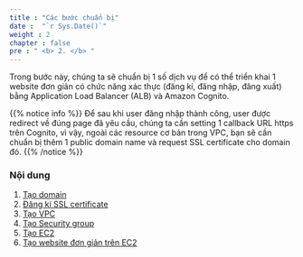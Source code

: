 ```yaml
---
title : "Các bước chuẩn bị"
date :  "`r Sys.Date()`" 
weight : 2 
chapter : false
pre : " <b> 2. </b> "
---
```


Trong bước này, chúng ta sẽ chuẩn bị 1 số dịch vụ để có thể triển khai 1 website đơn giản có chức năng xác thực (đăng kí, đăng nhập, đăng xuất) bằng Application Load Balancer (ALB) và Amazon Cognito.

{{% notice info %}}
Để sau khi user đăng nhập thành công, user được redirect về đúng page đã yêu cầu, chúng ta cần setting 1 callback URL https trên Cognito, vì vậy, ngoài các resource cơ bản trong VPC, bạn sẽ cần chuẩn bị thêm 1 public domain name và request SSL certificate cho domain đó.
{{% /notice %}}

### Nội dung
  1. [Tạo domain](2.1-domain/)
  2. [Đăng kí SSL certificate](2.2-ssl/)
  3. [Tạo VPC](2.3-vpc/)
  4. [Tạo Security group](2.4-sg/)
  5. [Tạo EC2](2.5-ec2/)
  6. [Tạo website đơn giản trên EC2](2.6-website/)

  
